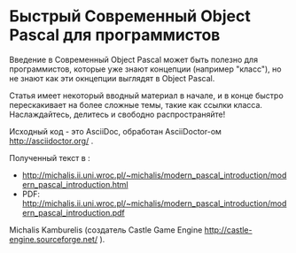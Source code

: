 # Быстрый Современный Object Pascal для программистов

Введение в Современный Object Pascal может быть полезно для программистов, которые уже знают концепции (например "класс"), но не знают как эти окнцепции выглядят в Object Pascal.

Статья имеет некоторый вводный материал в начале, и в конце быстро перескакивает на более сложные темы, такие как ссылки класса. Наслаждайтесь, делитесь и свободно распространяйте!

Исходный код - это AsciiDoc, обработан AsciiDoctor-ом http://asciidoctor.org/ .

Полученный текст в :
* http://michalis.ii.uni.wroc.pl/~michalis/modern_pascal_introduction/modern_pascal_introduction.html
* PDF: http://michalis.ii.uni.wroc.pl/~michalis/modern_pascal_introduction/modern_pascal_introduction.pdf

Michalis Kamburelis (создатель Castle Game Engine http://castle-engine.sourceforge.net/ ).
